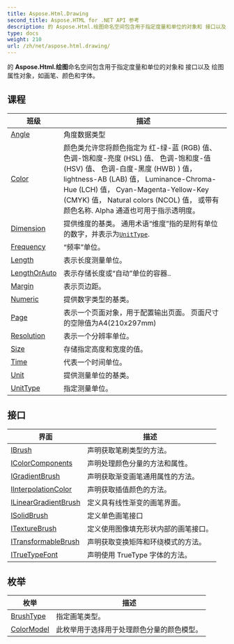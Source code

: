 ```yaml
---
title: Aspose.Html.Drawing
second_title: Aspose.HTML for .NET API 参考
description: 的 Aspose.Html.绘图命名空间包含用于指定度量和单位的对象和 接口以及 绘图属性对象如画笔颜色和字体
type: docs
weight: 210
url: /zh/net/aspose.html.drawing/
---
```

的 **Aspose.Html.绘图**命名空间包含用于指定度量和单位的对象和 接口以及 绘图属性对象，如画笔、颜色和字体。

## 课程

| 班级 | 描述 |
| --- | --- |
| [Angle](./angle/) | 角度数据类型 |
| [Color](./color/) | 颜色类允许您将颜色指定为 红-绿-蓝 (RGB) 值、 色调-饱和度-亮度 (HSL) 值、 色调-饱和度-值 (HSV) 值、 色调-白度-黑度 (HWB) ) 值， lightness-AB (LAB) 值， Luminance-Chroma-Hue (LCH) 值， Cyan-Magenta-Yellow-Key (CMYK) 值， Natural colors (NCOL) 值， 或带有颜色名称. Alpha 通道也可用于指示透明度。 |
| [Dimension](./dimension/) | 提供维度的基类。 通用术语“维度”指的是附有单位的数字，并表示为[`UnitType`](../aspose.html.drawing/unittype/). |
| [Frequency](./frequency/) | “频率”单位。 |
| [Length](./length/) | 表示长度测量单位。 |
| [LengthOrAuto](./lengthorauto/) | 表示存储长度或“自动”单位的容器.. |
| [Margin](./margin/) | 表示页边距。 |
| [Numeric](./numeric/) | 提供数字类型的基类。 |
| [Page](./page/) | 表示一个页面对象，用于配置输出页面。 页面尺寸的空隙值为A4(210x297mm) |
| [Resolution](./resolution/) | 表示一个分辨率单位。 |
| [Size](./size/) | 存储指定高度和宽度的值。 |
| [Time](./time/) | 代表一个时间单位。 |
| [Unit](./unit/) | 提供测量单位的基类。 |
| [UnitType](./unittype/) | 指定测量单位。 |
## 接口

| 界面 | 描述 |
| --- | --- |
| [IBrush](./ibrush/) | 声明获取笔刷类型的方法。 |
| [IColorComponents](./icolorcomponents/) | 声明处理颜色分量的方法和属性。 |
| [IGradientBrush](./igradientbrush/) | 声明获取渐变画笔通用属性的方法。 |
| [IInterpolationColor](./iinterpolationcolor/) | 声明获取插值颜色的方法。 |
| [ILinearGradientBrush](./ilineargradientbrush/) | 定义具有线性渐变的画笔界面。 |
| [ISolidBrush](./isolidbrush/) | 定义单色画笔接口 |
| [ITextureBrush](./itexturebrush/) | 定义使用图像填充形状内部的画笔接口。 |
| [ITransformableBrush](./itransformablebrush/) | 声明获取变换矩阵和环绕模式的方法。 |
| [ITrueTypeFont](./itruetypefont/) | 声明使用 TrueType 字体的方法。 |
## 枚举

| 枚举 | 描述 |
| --- | --- |
| [BrushType](./brushtype/) | 指定画笔类型。 |
| [ColorModel](./colormodel/) | 此枚举用于选择用于处理颜色分量的颜色模型。 |


